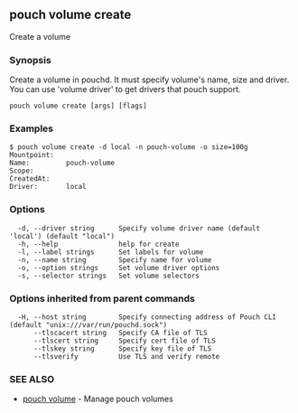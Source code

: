 ## pouch volume create

Create a volume

### Synopsis

Create a volume in pouchd. It must specify volume's name, size and driver. You can use 'volume driver' to get drivers that pouch support.

```
pouch volume create [args] [flags]
```

### Examples

```
$ pouch volume create -d local -n pouch-volume -o size=100g
Mountpoint:
Name:         pouch-volume
Scope:
CreatedAt:
Driver:       local
```

### Options

```
  -d, --driver string      Specify volume driver name (default 'local') (default "local")
  -h, --help               help for create
  -l, --label strings      Set labels for volume
  -n, --name string        Specify name for volume
  -o, --option strings     Set volume driver options
  -s, --selector strings   Set volume selectors
```

### Options inherited from parent commands

```
  -H, --host string        Specify connecting address of Pouch CLI (default "unix:///var/run/pouchd.sock")
      --tlscacert string   Specify CA file of TLS
      --tlscert string     Specify cert file of TLS
      --tlskey string      Specify key file of TLS
      --tlsverify          Use TLS and verify remote
```

### SEE ALSO

* [pouch volume](pouch_volume.md)	 - Manage pouch volumes

